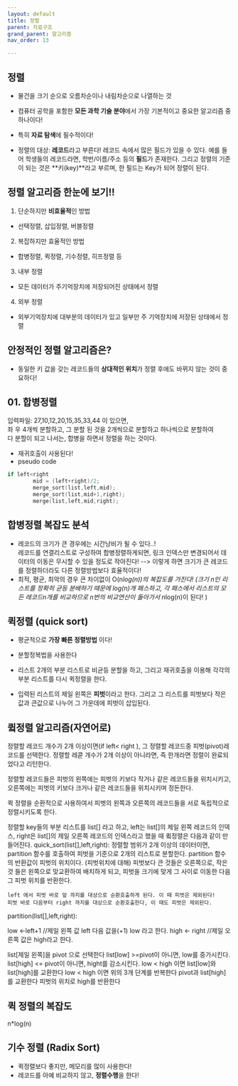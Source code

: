 ```yaml
---
layout: default
title: 정렬 
parent: 자료구조
grand_parent: 알고리즘
nav_order: 13

---
```


## 정렬  
- 물건을 크기 순으로 오름차순이나 내림차순으로 나열하는 것 
- 컴퓨터 공학을 포함한 **모든 과학 기술 분야**에서 가장 기본적이고 중요한 알고리즘 중 하나이다!  
- 특히 **자료 탐색**에 필수적이다!  

- 정렬의 대상: **레코드**라고 부른다! 레코드 속에서 많은 필드가 있을 수 있다. 예를 들어 학생들의 레코드라면, 학번/이름/주소 등의 **필드**가 존재한다. 그리고 정렬의 기준이 되는 것은 **키(key)**라고 부르며, 한 필드는 Key가 되어 정렬이 된다.  

## 정렬 알고리즘 한눈에 보기!!  
1. 단순하지만 **비효율적**인 방법  
- 선택정렬, 삽입정렬, 버블정렬  

2. 복잡하지만 효율적인 방법  
- 합병정렬, 퀵정렬, 기수정렬, 히프정렬 등 

3. 내부 정렬  
- 모든 데이터가 주기억장치에 저장되어진 상태에서 정렬  

4. 외부 정렬  
- 외부기억장치에 대부분의 데이터가 있고 일부만 주 기억장치에 저장된 상태에서 정렬  

## 안정적인 정렬 알고리즘은?  
- 동일한 키 값을 갖는 레코드들의 **상대적인 위치**가 정렬 후에도 바뀌지 않는 것이 중요하다!  

## 01. 합병정렬  
입력파일: 27,10,12,20,15,35,33,44
이 있으면,  
좌 우 4개씩 분할하고, 그 분할 된 것을 2개씩으로 분할하고 하나씩으로 분할하여  
다 분할이 되고 나서는, 합병을 하면서 정렬을 하는 것이다.  

- 재귀호출이 사용된다!  
- pseudo code
```c
if left<right
        mid = (left+right)/2;
        merge_sort(list,left,mid);
        merge_sort(list,mid+1,right);
        merge(list,left,mid,right);
```

## 합병정렬 복잡도 분석  
- 레코드의 크기가 큰 경우에는 시간낭비가 될 수 있다..!  
레코드를 연결리스트로 구성하여 합병정렬하게되면, 링크 인덱스만 변경되어서 데이터의 이동은 무시할 수 있을 정도로 작아진다! --> 이렇게 하면 크기가 큰 레코드를 정렬하더라도 다른 정렬방법보다 효율적이다!  
- 최적, 평균, 최악의 경우 큰 차이없이 O(n*log(n))의 복잡도를 가진다! (크기 n인 리스트를 정확히 균등 분배하기 때문에 log(n)개 패스하고, 각 패스에서 리스트의 모든 레코드n개를 비교하므로 n번의 비교연산이 돌아가서 n*log(n)이 된다! )  


## 퀵정렬 (quick sort)  
- 평균적으로 **가장 빠른 정렬방법** 이다!  
- 분할정복법을 사용한다  
- 리스트 2개의 부분 리스트로 비균등 분할을 하고, 그리고 재귀호출을 이용해 각각의 부분 리스트를 다시 퀵정렬을 한다. 

- 입력된 리스트의 제일 왼쪽은 **피벗**이라고 한다. 그리고 그 리스트를 피벗보다 작은 값과 큰값으로 나누어 그 가운데에 피벗이 삽입된다.  

## 큌정렬 알고리즘(자연어로)  
정렬할 레코드 개수가 2개 이상이면(if left< right ), 그 정렬할 레코드중 피벗(pivot)레코드를 선택한다. 정렬할 레콛 개수가 2개 이상이 아니라면, 즉 한개라면 정렬이 완료되었다고 리턴한다.  

정렬할 레코드들은 피벗의 왼쪽에는 피벗의 키보다 작거나 같은 레코드들을 위치시키고, 오른쪽에는 피벗의 키보다 크거나 같은 레코드들을 위치시키며 정돈한다.    

퀵 정렬을 순환적으로 사용하여서 피벗의 왼쪽과 오른쪽의 레코드들을 서로 독립적으로 정렬시키도록 한다.  

정렬할 key들의 부분 리스트를 list[] 라고 하고, left는 list[]의 제일 왼쪽 레코드의 인덱스, right은 list[]의 제일 오른쪽 레코드의 인덱스라고 했을 때 큌정렬은 다음과 같이 만들어진다. 
quick_sort(list[],left,right):
정렬할 범위가 2개 이상의 데이터이면,       
    partition 함수를 호출하여 피벗을 기준으로 2개의 리스트로 분할한다. 
    partition 함수의 반환값이 피벗의 위치이다.
    (피벗위치에 대해) 
    피벗보다 큰 것들은 오른쪽으로, 작은 것 들은 왼쪽으로 맞교환하여 배치하게 되고, 피벗을 크기에 맞게 그 사이로 이동한 다음 그 피벗 위치를 반환한다.  

    left 에서 피벗 바로 앞 까지를 대상으로 순환호출하게 된다. 이 때 피벗은 제외된다!
    피벗 바로 다음부터 right 까지를 대상으로 순환호출한다, 이 때도 피벗은 제외된다. 

partition(list[],left,right):

low <-left+1 //제일 왼쪽 값 left 다음 값을(+1) low 라고 한다. 
high <- right //제일 오른쪽 값은 high라고 한다. 

list[제일 왼쪽]을 pivot 으로 선택한다
    list[low] >=pivot이 아니면, low를 증가시킨다. 
    list[high] <= pivot이 아니면, hight를 감소시킨다. 
    low < high 이면 list[low]와 list[high]를 교환한다
    low < high 이면 위의 3개 단계를 반복한다 
pivot과 list[high]를 교환한다
피벗의 위치로 high를 반환한다 

## 퀵 정렬의 복잡도  
n*log(n)

## 기수 정렬 (Radix Sort)  
- 퀵정렬보다 좋지만, 메모리를 많이 사용한다!  
- 레코드를 아예 비교하지 않고, **정렬수행**을 한다!  
